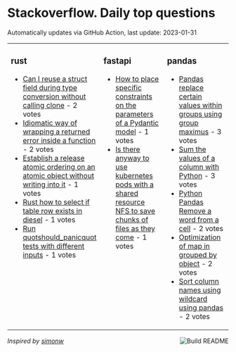 # Stackoverflow. Daily top questions 

Automatically updates via GitHub Action, last update: <!-- date starts -->2023-01-31<!-- date ends -->


<table><tr><td valign="top" width="33%">

### rust
<!-- rust starts -->
* [Can I reuse a struct field during type conversion without calling clone](https://stackoverflow.com/questions/75289253/can-i-reuse-a-struct-field-during-type-conversion-without-calling-clone) - 2 votes
* [Idiomatic way of wrapping a returned error inside a function](https://stackoverflow.com/questions/75302166/idiomatic-way-of-wrapping-a-returned-error-inside-a-function) - 2 votes
* [Establish a release atomic ordering on an atomic object without writing into it](https://stackoverflow.com/questions/75301783/establish-a-release-atomic-ordering-on-an-atomic-object-without-writing-into-it) - 1 votes
* [Rust how to select if table row exists in diesel](https://stackoverflow.com/questions/75298189/rust-how-to-select-if-table-row-exists-in-diesel) - 1 votes
* [Run quotshould_panicquot tests with different inputs](https://stackoverflow.com/questions/75301333/run-should-panic-tests-with-different-inputs) - 1 votes
<!-- rust ends -->
</td><td valign="top" width="34%">


### fastapi
<!-- fastapi starts -->
* [How to place specific constraints on the parameters of a Pydantic model](https://stackoverflow.com/questions/75295132/how-to-place-specific-constraints-on-the-parameters-of-a-pydantic-model) - 1 votes
* [Is there anyway to use kubernetes pods with a shared resource NFS to save chunks of files as they come](https://stackoverflow.com/questions/75297555/is-there-anyway-to-use-kubernetes-pods-with-a-shared-resource-nfs-to-save-chunks) - 1 votes
<!-- fastapi ends -->
</td><td valign="top" width="34%">


### pandas
<!-- pandas starts -->
* [Pandas replace certain values within groups using group maximus](https://stackoverflow.com/questions/75300394/pandas-replace-certain-values-within-groups-using-group-maximus) - 3 votes
* [Sum the values of a column with Python](https://stackoverflow.com/questions/75296495/sum-the-values-of-a-column-with-python) - 3 votes
* [Python Pandas  Remove a word from a cell](https://stackoverflow.com/questions/75289175/python-pandas-remove-a-word-from-a-cell) - 2 votes
* [Optimization of map in grouped by object](https://stackoverflow.com/questions/75285604/optimization-of-map-in-grouped-by-object) - 2 votes
* [Sort column names using wildcard using pandas](https://stackoverflow.com/questions/75294735/sort-column-names-using-wildcard-using-pandas) - 2 votes
<!-- pandas ends -->
</td></tr></table>

<a href="https://github.com/hp0404/hp0404/actions"><img src="https://github.com/hp0404/hp0404/workflows/Build%20README/badge.svg" align="right" alt="Build README"></a> <p>*Inspired by  [simonw](https://github.com/simonw/simonw)*</p>
